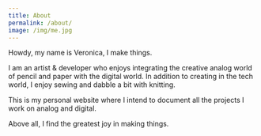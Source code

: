 ```yaml
---
title: About
permalink: /about/
image: /img/me.jpg
---
```


Howdy, my name is Veronica, I make things.

I am an artist & developer who enjoys integrating the creative analog world of pencil and paper with the digital world. In addition to creating in the tech world, I enjoy sewing and dabble a bit with knitting.

This is my personal website where I intend to document all the projects I work on analog and digital.

Above all, I find the greatest joy in making things.
